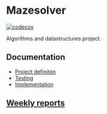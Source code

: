 # Mazesolver

[![codecov](https://codecov.io/gh/lehtoneo/Mazesolver/branch/master/graph/badge.svg)](https://codecov.io/gh/lehtoneo/Mazesolver)

Algorithms and datastructures project.

## Documentation

- [Project definiton](https://github.com/lehtoneo/Mazesolver/blob/master/documentation/project_definition.md)
- [Testing](https://github.com/lehtoneo/Mazesolver/blob/master/documentation/testing.md)
- [Implementation](https://github.com/lehtoneo/Mazesolver/blob/master/documentation/implementationdocument.md)
## [Weekly reports](https://github.com/lehtoneo/Mazesolver/tree/master/documentation/weeklyreports)
